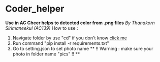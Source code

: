 # Coder_helper
**Use in AC Cheer helps to detected color from .png files**
*By Thanakorn Sirimaneekul (AC139)*
How to use :
1. Navigate folder by use "cd" if you don't know [click me](https://www.lifewire.com/change-directories-in-command-prompt-5185508)
2. Run command "pip install -r requirements.txt"
3. Go to setting.json to set photo name 
** !! Warning : make sure your photo in folder name "pics" !! **
